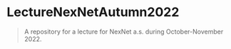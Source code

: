 # LectureNexNetAutumn2022
> A repository for a lecture for NexNet a.s. during October-November 2022.
